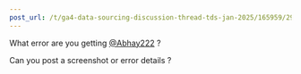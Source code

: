 ```yaml
---
post_url: /t/ga4-data-sourcing-discussion-thread-tds-jan-2025/165959/292
---
```

What error are you getting [@Abhay222](/u/abhay222) ?

Can you post a screenshot or error details ?